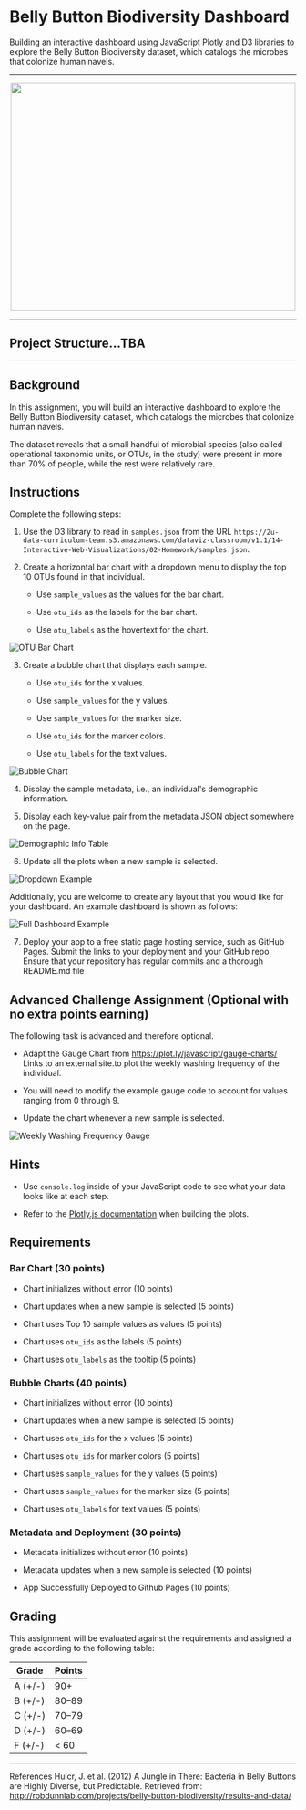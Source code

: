 # Belly Button Biodiversity Dashboard
Building an interactive dashboard using JavaScript Plotly and D3 libraries to explore the Belly Button Biodiversity dataset, which catalogs the microbes that colonize human navels.
- - -
<center><img src='Images/bacteria.jpg' width='500' height='400'></center>  

- - -
## Project Structure...TBA
- - -

## Background
In this assignment, you will build an interactive dashboard to explore the Belly Button Biodiversity dataset, which catalogs the microbes that colonize human navels.

The dataset reveals that a small handful of microbial species (also called operational taxonomic units, or OTUs, in the study) were present in more than 70% of people, while the rest were relatively rare.
## Instructions
Complete the following steps:

1. Use the D3 library to read in `samples.json` from the URL `https://2u-data-curriculum-team.s3.amazonaws.com/dataviz-classroom/v1.1/14-Interactive-Web-Visualizations/02-Homework/samples.json`.

2. Create a horizontal bar chart with a dropdown menu to display the top 10 OTUs found in that individual.

    - Use `sample_values` as the values for the bar chart.

    - Use `otu_ids` as the labels for the bar chart.

    - Use `otu_labels` as the hovertext for the chart.

![OTU Bar Chart](Images/hw01.png)

3. Create a bubble chart that displays each sample.

    - Use `otu_ids` for the x values.

    - Use `sample_values` for the y values.

    - Use `sample_values` for the marker size.

    - Use `otu_ids` for the marker colors.

    - Use `otu_labels` for the text values.

![Bubble Chart](Images/bubble_chart.png)

4. Display the sample metadata, i.e., an individual's demographic information.

5. Display each key-value pair from the metadata JSON object somewhere on the page.

![Demographic Info Table](Images/hw03.png)

6. Update all the plots when a new sample is selected. 

![Dropdown Example](Images/dropdown.png)

Additionally, you are welcome to create any layout that you would like for your dashboard.  An example dashboard is shown as follows:

![Full Dashboard Example](Images/hw02.png)

7. Deploy your app to a free static page hosting service, such as GitHub Pages. Submit the links to your deployment and your GitHub repo. Ensure that your repository has regular commits and a thorough README.md file

## Advanced Challenge Assignment (Optional with no extra points earning)
The following task is advanced and therefore optional.

- Adapt the Gauge Chart from https://plot.ly/javascript/gauge-charts/ Links to an external site.to plot the weekly washing frequency of the individual.

- You will need to modify the example gauge code to account for values ranging from 0 through 9.

- Update the chart whenever a new sample is selected.

![Weekly Washing Frequency Gauge](Images/gauge.png)

## Hints
- Use `console.log` inside of your JavaScript code to see what your data looks like at each step.

- Refer to the [Plotly.js documentation](https://plotly.com/javascript/) when building the plots.

## Requirements
### Bar Chart (30 points)
- Chart initializes without error (10 points)

- Chart updates when a new sample is selected (5 points)

- Chart uses Top 10 sample values as values (5 points)

- Chart uses `otu_ids` as the labels (5 points)

- Chart uses `otu_labels` as the tooltip (5 points)

### Bubble Charts (40 points)
- Chart initializes without error (10 points)

- Chart updates when a new sample is selected (5 points)

- Chart uses `otu_ids` for the x values (5 points)

- Chart uses `otu_ids` for marker colors (5 points)

- Chart uses `sample_values` for the y values (5 points)

- Chart uses `sample_values` for the marker size (5 points)

- Chart uses `otu_labels` for text values (5 points)

### Metadata and Deployment (30 points)
- Metadata initializes without error (10 points)

- Metadata updates when a new sample is selected (10 points)

- App Successfully Deployed to Github Pages (10 points)

## Grading
This assignment will be evaluated against the requirements and assigned a grade according to the following table:

|Grade|Points|
|-----|------|
|A (+/-)|90+|
|B (+/-)|80–89|
|C (+/-)|70–79|
|D (+/-)|60–69|
|F (+/-)|< 60|
- - -

References
Hulcr, J. et al. (2012) A Jungle in There: Bacteria in Belly Buttons are Highly Diverse, but Predictable. Retrieved from: http://robdunnlab.com/projects/belly-button-biodiversity/results-and-data/
